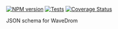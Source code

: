 [![NPM version](https://img.shields.io/npm/v/wavedrom-schema.svg)](https://www.npmjs.org/package/wavedrom-schema)
[![Tests](https://github.com/wavedrom/schema/workflows/Tests/badge.svg)](https://github.com/wavedrom/schema/actions)
[![Coverage Status](https://coveralls.io/repos/github/wavedrom/schema/badge.svg?branch=master)](https://coveralls.io/github/wavedrom/schema?branch=master)

JSON schema for WaveDrom
